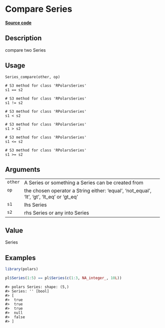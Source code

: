 

# Compare Series

[**Source code**](https://github.com/pola-rs/r-polars/tree/main/R/series__series.R#L386)

## Description

compare two Series

## Usage

<pre><code class='language-R'>Series_compare(other, op)

# S3 method for class 'RPolarsSeries'
s1 == s2

# S3 method for class 'RPolarsSeries'
s1 != s2

# S3 method for class 'RPolarsSeries'
s1 &lt; s2

# S3 method for class 'RPolarsSeries'
s1 &gt; s2

# S3 method for class 'RPolarsSeries'
s1 &lt;= s2

# S3 method for class 'RPolarsSeries'
s1 &gt;= s2
</code></pre>

## Arguments

<table>
<tr>
<td style="white-space: nowrap; font-family: monospace; vertical-align: top">
<code id="Series_compare_:_other">other</code>
</td>
<td>
A Series or something a Series can be created from
</td>
</tr>
<tr>
<td style="white-space: nowrap; font-family: monospace; vertical-align: top">
<code id="Series_compare_:_op">op</code>
</td>
<td>
the chosen operator a String either: ‘equal’, ‘not_equal’, ‘lt’, ‘gt’,
‘lt_eq’ or ‘gt_eq’
</td>
</tr>
<tr>
<td style="white-space: nowrap; font-family: monospace; vertical-align: top">
<code id="Series_compare_:_s1">s1</code>
</td>
<td>
lhs Series
</td>
</tr>
<tr>
<td style="white-space: nowrap; font-family: monospace; vertical-align: top">
<code id="Series_compare_:_s2">s2</code>
</td>
<td>
rhs Series or any into Series
</td>
</tr>
</table>

## Value

Series

## Examples

``` r
library(polars)

pl$Series(1:5) == pl$Series(c(1:3, NA_integer_, 10L))
```

    #> polars Series: shape: (5,)
    #> Series: '' [bool]
    #> [
    #>  true
    #>  true
    #>  true
    #>  null
    #>  false
    #> ]
